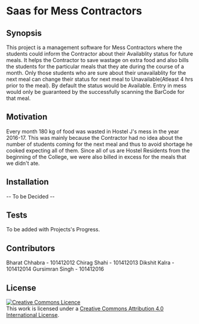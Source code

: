 # Saas for Mess Contractors

## Synopsis

This project is a management software for Mess Contractors where the students could inform the Contractor about their Availablity status for future meals. It helps the Contractor to save wastage on extra food and also bills the students for the particular meals that they ate during the course of a month. Only those students who are sure about their unavailablity for the next meal can change their status for next meal to  Unavailable(Atleast 4 hrs prior to the meal). By default the status would be Available. Entry in mess would only be guaranteed by the successfully scanning the BarCode for that meal.

## Motivation

Every month 180 kg of food was wasted in Hostel J's mess in the year 2016-17. This was mainly because the Contractor had no idea about the number of students coming for the next meal and thus to avoid shortage he cooked expecting all of them. Since all of us are Hostel Residents from the beginning of the College, we were also billed in excess for the meals that we didn't ate.

## Installation

-- To be Decided --

## Tests

To be added with Projects's Progress.

## Contributors

Bharat Chhabra - 101412012
Chirag Shahi - 101412013
Dikshit Kalra - 101412014
Gursimran Singh - 101412016

## License
<a rel="license" href="http://creativecommons.org/licenses/by/4.0/"><img alt="Creative Commons Licence" style="border-width:0" src="https://i.creativecommons.org/l/by/4.0/88x31.png" /></a><br />This work is licensed under a <a rel="license" href="http://creativecommons.org/licenses/by/4.0/">Creative Commons Attribution 4.0 International License</a>.
